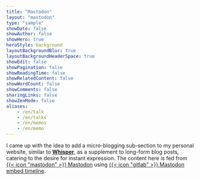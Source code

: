 ```yaml
---
title: "Mastodon"
layout: "mastodon"
type: "sample"
showDate: false
showAuthor: false
showHero: true
heroStyle: background
layoutBackgroundBlur: true
layoutBackgroundHeaderSpace: true
showEdit: false
showPagination: false
showReadingTime: false
showRelatedContent: false
showWordCount: false
showComments: false
sharingLinks: false
showZenMode: false
aliases:
    - /en/talk
    - /en/talks
    - /en/memos
    - /en/memo
---
```


I came up with the idea to add a micro-blogging sub-section to my personal website, similar to [**Whisper**](https://en.wikipedia.org/wiki/Whisper_(app)), as a supplement to long-form blog posts, catering to the desire for instant expression. The content here is fed from [{{< icon "mastodon" >}} Mastodon](https://mastodon.social/@keshen) using [{{< icon "gitlab" >}} Mastodon embed timeline](https://gitlab.com/idotj/mastodon-embed-timeline).
